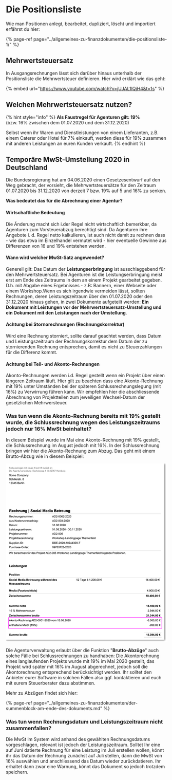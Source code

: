 # Die Positionsliste

Wie man Positionen anlegt, bearbeitet, dupliziert, löscht und importiert erfährst du hier:

{% page-ref page="../allgemeines-zu-finanzdokumenten/die-positionsliste-1/" %}

## Mehrwertsteuersatz

In Ausgangsrechnungen lässt sich darüber hinaus unterhalb der Positionsliste die Mehrwertsteuer definieren. Hier wird erklärt wie das geht:

{% embed url="https://www.youtube.com/watch?v=jUJAL1lQjH4&t=1s" %}

## Welchen Mehrwertsteuersatz nutzen?

{% hint style="info" %}
**Als Faustregel für Agenturen gilt: 19%**   
\(bzw. 16% zwischen dem 01.07.2020 und dem 31.12.2020\)

Selbst wenn ihr Waren und Dienstleistungen von einem Lieferanten, z.B. einem Caterer oder Hotel für 7% einkauft, werden diese für 19% zusammen mit anderen Leistungen an euren Kunden verkauft.
{% endhint %}

## Temporäre MwSt-Umstellung 2020 in Deutschland 

Die Bundesregierung hat am 04.06.2020 einen Gesetzesentwurf auf den Weg gebracht, der vorsieht, die Mehrwertsteuersätze für den Zeitraum 01.07.2020 bis 31.12.2020 von derzeit 7 bzw. 19% auf 5 und 16% zu senken.

**Was bedeutet das für die Abrechnung einer Agentur?**

#### Wirtschaftliche Bedeutung

Die Änderung macht sich i.der Regel nicht wirtschaftlich bemerkbar, da Agenturen zum Vorsteuerabzug berechtigt sind. Da Agenturen ihre Angebote i. d. Regel netto kalkulieren, ist auch nicht damit zu rechnen dass - wie das etwa im Einzelhandel vermutet wird - hier eventuelle Gewinne aus Differenzen von 16 und 19% entstehen werden.

#### Wann wird welcher MwSt-Satz angewendet?

Generell gilt: Das Datum der **Leistungserbringung** ist ausschlaggebend für den Mehrwertsteuersatz. Bei Agenturen ist die Leistungserbringung meist erst am Ende des Zeitraums in dem an einem Projekt gearbeitet gegeben. D.h. mit Abgabe eines Ergebnisses - z.B: Bannern, einer Webseite oder einem Workshop.Wenn es sich irgendwie vermeiden lässt, sollten Rechnungen, deren Leistungszeitraum über den 01.07.2020 oder den 31.12.2020 hinaus gehen, in zwei Dokumente aufgeteilt werden: **Ein Dokument mit Leistungen vor der Mehrwertsteuersatz-Umstellung und ein Dokument mit den Leistungen nach der Umstellung**.

#### Achtung bei Stornorechnungen \(Rechnungskorrektur\)

Wird eine Rechnung storniert, sollte darauf geachtet werden, dass Datum und Leistungszeitraum der Rechnungskorrektur dem Datum der zu stornierenden Rechnung entsprechen, damit es nicht zu Steuerzahlungen für die Differenz kommt.

#### Achtung bei Teil- und Akonto-Rechnungen

Akonto-Rechnungen werden i.d. Regel gestellt wenn ein Projekt über einen längeren Zeitraum läuft. Hier gilt zu beachten dass eine Akonto-Rechnung mit 19%  unter Umständen bei der späteren Schlussrechnungslegung \(mit 16%\) zu Verwirrung führen kann. Wir empfehlen hier die abschliessende Abrechnung von Projektteilen zum jeweiligen Wechsel-Datum der gesetzlichen Mehrwersteuer.

### Was tun wenn die Akonto-Rechnung bereits mit 19% gestellt wurde, die Schlussrechnung wegen des Leistungszeitraums jedoch nur 16% MwSt beinhaltet?

In diesem Beispiel wurde im Mai eine Akonto-Rechnung mit 19% gestellt, die Schlussrechnung im August jedoch mit 16%. In der Schlussrechnung bringen wir hier die Akonto-Rechnung zum Abzug. Das geht mit einem Brutto-Abzug wie in diesem Beispiel:

![](../../.gitbook/assets/mwst-beispiel.png)

Die Agenturverwaltung erlaubt über die Funktion "**Brutto-Abzüge**" auch solche Fälle bei Schlussrechnungen zu handhaben: Die Akontorechnung eines langlaufenden Projekts wurde mit 19% im Mai 2020 gestellt, das Projekt wird später mit 16% im August abgerechnet, jedoch soll die Akontorechnung entsprechend berücksichtigt werden. Ihr solltet den Anbieter eurer Software in solchen Fällen also ggf. kontaktieren und euch mit eurem Steuerberater dazu abstimmen.

Mehr zu Abzügen findet sich hier:

{% page-ref page="../allgemeines-zu-finanzdokumenten/der-summenblock-am-ende-des-dokuments.md" %}

### Was tun wenn Rechnungsdatum und Leistungszeitraum nicht zusammenfallen?

Die MwSt im System wird anhand des gewählten Rechnungsdatums vorgeschlagen, relevant ist jedoch der Leistungszeitraum. Solltet Ihr eine auf Juni datierte Rechnung für eine Leistung im Juli erstellen wollen, könnt ihr das Datum der Rechnung zunächst auf Juli stellen, dann die MwSt von 16% auswählen und anschliessend das Datum wieder zurückdatieren. Ihr erhaltet dann zwar eine Warnung, könnt das Dokument so jedoch trotzdem speichern.

